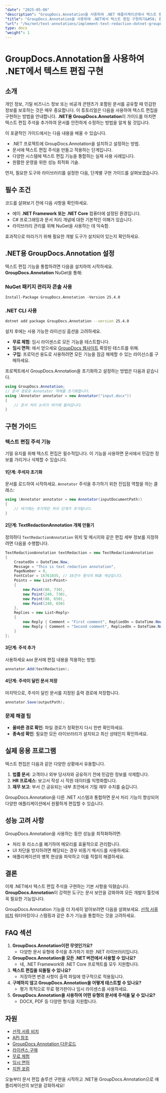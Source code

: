 ```yaml
---
"date": "2025-05-06"
"description": "GroupDocs.Annotation을 사용하여 .NET 애플리케이션에서 텍스트 편집 주석을 구현하는 방법을 알아보세요. 민감한 정보를 간편하게 보호하세요."
"title": "GroupDocs.Annotation을 사용하여 .NET에서 텍스트 편집 구현하기&#58; 완전한 가이드"
"url": "/ko/net/text-annotations/implement-text-redaction-dotnet-groupdocs-annotation/"
type: docs
"weight": 1
---
```


# GroupDocs.Annotation을 사용하여 .NET에서 텍스트 편집 구현

## 소개

개인 정보, 기밀 비즈니스 정보 또는 비공개 콘텐츠가 포함된 문서를 공유할 때 민감한 정보를 보호하는 것은 매우 중요합니다. 이 튜토리얼은 다음을 사용하여 텍스트 편집을 구현하는 방법을 안내합니다. **.NET용 GroupDocs.Annotation**이 가이드를 마치면 텍스트 편집 주석을 추가하여 문서를 안전하게 수정하는 방법을 알게 될 것입니다.

이 포괄적인 가이드에서는 다음 내용을 배울 수 있습니다.
- .NET 프로젝트에 GroupDocs.Annotation을 설치하고 설정하는 방법.
- 문서에 텍스트 편집 주석을 만들고 적용하는 단계입니다.
- 다양한 시스템에 텍스트 편집 기능을 통합하는 실제 사용 사례입니다.
- 원활한 운영을 위한 성능 최적화 기술.

먼저, 필요한 도구와 라이브러리를 설정한 다음, 단계별 구현 가이드를 살펴보겠습니다.

## 필수 조건

코드를 살펴보기 전에 다음 사항을 확인하세요.
- 에이 **.NET Framework 또는 .NET Core** 컴퓨터에 설정된 환경입니다.
- C# 프로그래밍과 문서 처리 개념에 대한 기본적인 이해가 있습니다.
- 라이브러리 관리를 위해 NuGet을 사용하는 데 익숙함.

효과적으로 따라가기 위해 필요한 개발 도구가 설치되어 있는지 확인하세요.

## .NET용 GroupDocs.Annotation 설정

텍스트 편집 기능을 통합하려면 다음을 설치하여 시작하세요. **GroupDocs.Annotation** NuGet을 통해:

### NuGet 패키지 관리자 콘솔 사용
```shell
Install-Package GroupDocs.Annotation -Version 25.4.0
```

### .NET CLI 사용
```bash
dotnet add package GroupDocs.Annotation --version 25.4.0
```

설치 후에는 사용 가능한 라이선싱 옵션을 고려하세요. 
- **무료 체험**: 임시 라이센스로 모든 기능을 테스트합니다.
- **임시 면허**: 에서 얻으세요 [GroupDocs 웹사이트](https://purchase.groupdocs.com/temporary-license/) 확장된 테스트를 위해.
- **구입**: 프로덕션 용도로 사용하려면 모든 기능을 잠금 해제할 수 있는 라이선스를 구매하세요.

프로젝트에서 GroupDocs.Annotation을 초기화하고 설정하는 방법은 다음과 같습니다.
```csharp
using GroupDocs.Annotation;
// 문서 경로로 Annotator 객체를 초기화합니다.
using (Annotator annotator = new Annotator("input.docx"))
{
    // 문서 처리 논리가 여기에 들어갑니다.
}
```

## 구현 가이드

### 텍스트 편집 주석 기능

기밀 유지를 위해 텍스트 편집은 필수적입니다. 이 기능을 사용하면 문서에서 민감한 정보를 가리거나 삭제할 수 있습니다.

#### 1단계: 주석자 초기화
문서를 로드하여 시작하세요. `Annotator` 주석을 추가하기 위한 진입점 역할을 하는 클래스:
```csharp
using (Annotator annotator = new Annotator(inputDocumentPath))
{
    // 여기에는 추가적인 처리 단계가 추가됩니다.
}
```

#### 2단계: TextRedactionAnnotation 개체 만들기
정의하다 `TextRedactionAnnotation` 위치 및 메시지와 같은 편집 세부 정보를 지정하려면 다음을 수행합니다.
```csharp
TextRedactionAnnotation textRedaction = new TextRedactionAnnotation
{
    CreatedOn = DateTime.Now,
    Message = "This is text redaction annotation",
    PageNumber = 0,
    FontColor = 16761035, // 16진수 형식의 RGB 색상입니다.
    Points = new List<Point>
    {
        new Point(80, 730),
        new Point(240, 730),
        new Point(80, 650),
        new Point(240, 650)
    },
    Replies = new List<Reply>
    {
        new Reply { Comment = "First comment", RepliedOn = DateTime.Now },
        new Reply { Comment = "Second comment", RepliedOn = DateTime.Now }
    }
};
```

#### 3단계: 주석 추가
사용하세요 `Add` 문서에 편집 내용을 적용하는 방법:
```csharp
annotator.Add(textRedaction);
```

#### 4단계: 주석이 달린 문서 저장
마지막으로, 주석이 달린 문서를 지정된 출력 경로에 저장합니다.
```csharp
annotator.Save(outputPath);
```

### 문제 해결 팁
- **올바른 경로 확인**: 파일 경로가 정확한지 다시 한번 확인하세요.
- **종속성 확인**: 필요한 모든 라이브러리가 설치되고 최신 상태인지 확인하세요.

## 실제 응용 프로그램

텍스트 편집은 다음과 같은 다양한 상황에서 유용합니다.
1. **법률 문서**: 고객이나 외부 당사자와 공유하기 전에 민감한 정보를 삭제합니다.
2. **HR 프로세스**: 보고서 작성 시 직원 데이터를 익명화합니다.
3. **재무 보고**: 부서 간 공유되는 내부 초안에서 기밀 재무 수치를 숨깁니다.

GroupDocs.Annotation을 다른 .NET 시스템과 통합하면 문서 처리 기능이 향상되어 다양한 애플리케이션에서 원활하게 편집할 수 있습니다.

## 성능 고려 사항

GroupDocs.Annotation을 사용하는 동안 성능을 최적화하려면:
- 처리 후 리소스를 폐기하여 메모리를 효율적으로 관리합니다.
- UI 차단을 방지하려면 해당되는 경우 비동기 메서드를 사용하세요.
- 애플리케이션의 병목 현상을 파악하고 이를 적절히 해결하세요.

## 결론

이제 .NET에서 텍스트 편집 주석을 구현하는 기본 사항을 익혔습니다. **GroupDocs.Annotation**이 강력한 도구는 문서 보안을 강화하여 모든 개발자 툴킷에 꼭 필요한 기능입니다. 

GroupDocs.Annotation 기능을 더 자세히 알아보려면 다음을 살펴보세요. [선적 서류 비치](https://docs.groupdocs.com/annotation/net/) 워터마킹이나 스탬핑과 같은 추가 기능을 통합하는 것을 고려하세요.

## FAQ 섹션

1. **GroupDocs.Annotation이란 무엇인가요?**
   - 다양한 문서 유형에 주석을 추가하기 위한 .NET 라이브러리입니다.
2. **GroupDocs.Annotation을 모든 .NET 버전에서 사용할 수 있나요?**
   - 네, .NET Framework와 .NET Core 프로젝트를 모두 지원합니다.
3. **텍스트 편집을 되돌릴 수 있나요?**
   - 저장하면 변경 사항이 출력 파일에 영구적으로 적용됩니다.
4. **구매하지 않고 GroupDocs.Annotation을 어떻게 테스트할 수 있나요?**
   - 평가 목적으로 무료 평가판이나 임시 라이센스를 사용하세요.
5. **GroupDocs.Annotation을 사용하여 어떤 유형의 문서에 주석을 달 수 있나요?**
   - DOCX, PDF 등 다양한 형식을 지원합니다.

## 자원
- [선적 서류 비치](https://docs.groupdocs.com/annotation/net/)
- [API 참조](https://reference.groupdocs.com/annotation/net/)
- [GroupDocs.Annotation 다운로드](https://releases.groupdocs.com/annotation/net/)
- [라이센스 구매](https://purchase.groupdocs.com/buy)
- [무료 체험](https://releases.groupdocs.com/annotation/net/)
- [임시 면허](https://purchase.groupdocs.com/temporary-license/)
- [지원 포럼](https://forum.groupdocs.com/c/annotation/)

오늘부터 문서 편집 솔루션 구현을 시작하고 .NET용 GroupDocs.Annotation으로 애플리케이션의 보안을 강화하세요!